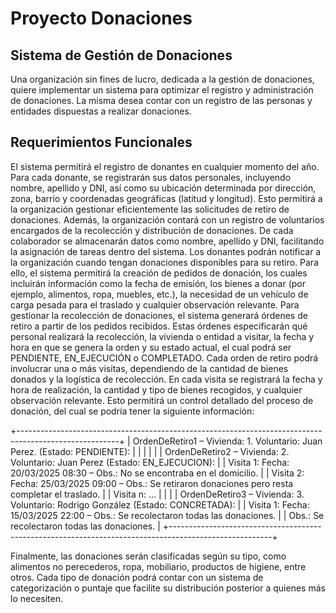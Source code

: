 # Proyecto Donaciones 
## Sistema de Gestión de Donaciones
Una organización sin fines de lucro, dedicada a la gestión de donaciones, quiere implementar un sistema para optimizar el registro y administración de donaciones. La misma desea contar con un registro de las personas y entidades dispuestas a realizar donaciones.
## Requerimientos Funcionales
El sistema permitirá el registro de donantes en cualquier momento del año.
Para cada donante, se registrarán sus datos personales, incluyendo nombre, apellido y DNI, así como su ubicación determinada por dirección, zona, barrio y coordenadas geográficas (latitud y longitud). Esto permitirá a la organización gestionar eficientemente las solicitudes de retiro de donaciones.
Además, la organización contará con un registro de voluntarios encargados de la recolección y distribución de donaciones. De cada colaborador se almacenarán datos como nombre, apellido y DNI, facilitando la asignación de tareas dentro del sistema.
Los donantes podrán notificar a la organización cuando tengan donaciones disponibles para su retiro. Para ello, el sistema permitirá la creación de pedidos de donación, los cuales incluirán información como la fecha de emisión, los bienes a donar (por ejemplo, alimentos, ropa, muebles, etc.), la necesidad de un vehículo de carga pesada para el traslado y cualquier observación relevante.
Para gestionar la recolección de donaciones, el sistema generará órdenes de retiro a partir de los pedidos recibidos. Estas órdenes especificarán qué personal realizará la recolección, la vivienda o entidad a visitar, la fecha y hora en que se genera la orden y su estado actual, el cual podrá ser PENDIENTE, EN_EJECUCIÓN o COMPLETADO.
Cada orden de retiro podrá involucrar una o más visitas, dependiendo de la cantidad de bienes donados y la logística de recolección. En cada visita se registrará la fecha y hora de realización, la cantidad y tipo de bienes recogidos, y cualquier observación relevante. Esto permitirá un control detallado del proceso de donación, del cual se podría tener la siguiente
información:

+-------------------------------------------------------------------------------------------------------+
| OrdenDeRetiro1 – Vivienda: 1. Voluntario: Juan Perez. (Estado: PENDIENTE):                            |
|   <sin visitas>                                                                                       |
|                                                                                                       |
| OrdenDeRetiro2 – Vivienda: 2. Voluntario: Juan Perez (Estado: EN_EJECUCION):                          |
|   Visita 1: Fecha: 20/03/2025 08:30 – Obs.: No se encontraba en el domicilio.                         |
|   Visita 2: Fecha: 25/03/2025 09:00 – Obs.: Se retiraron donaciones pero resta completar el traslado. |
|   Visita n: ...                                                                                       |
|                                                                                                       |
| OrdenDeRetiro3 – Vivienda: 3. Voluntario: Rodrigo González (Estado: CONCRETADA):                      |
|   Visita 1: Fecha: 15/03/2025 22:00 – Obs.: Se recolectaron todas las donaciones.                     |
|    Obs.: Se recolectaron todas las donaciones.                                                        |
+-------------------------------------------------------------------------------------------------------+


Finalmente, las donaciones serán clasificadas según su tipo, como alimentos no perecederos, ropa, mobiliario, productos de higiene, entre otros. Cada tipo de donación podrá contar con un sistema de categorización o puntaje que facilite su distribución posterior a quienes más lo necesiten.